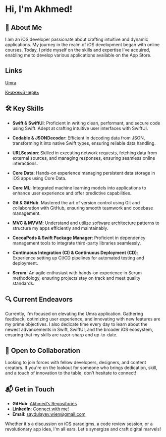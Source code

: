 

# Hi, I'm Akhmed! 

## 📌 About Me
I am an iOS developer passionate about crafting intuitive and dynamic applications. My journey in the realm of iOS development began with online courses. Today, I pride myself on the skills and expertise I've acquired, enabling me to develop various applications available on the App Store.

## Links
[Umra](https://apps.apple.com/us/app/umra-guide/id1673683355)

[Книжный червь](https://apps.apple.com/app/id6469687798)

## 🛠️ Key Skills
- **Swift & SwiftUI**: Proficient in writing clean, performant, and secure code using Swift. Adept at crafting intuitive user interfaces with SwiftUI.
  
- **Codable & JSONDecoder**: Efficient in decoding data from JSON, transforming it into native Swift types, ensuring reliable data handling.
  
- **URLSession**: Skilled in executing network requests, fetching data from external sources, and managing responses, ensuring seamless online interactions.
  
- **Core Data**: Hands-on experience managing persistent data storage in iOS apps using Core Data.
  
- **Core ML**: Integrated machine learning models into applications to enhance user experience and offer predictive capabilities.

- **Git & GitHub**: Mastered the art of version control using Git and collaboration with GitHub, ensuring smooth teamwork and codebase management.
  
- **MVC & MVVM**: Understand and utilize software architecture patterns to structure my apps efficiently and maintainably.
  
- **CocoaPods & Swift Package Manager**: Proficient in dependency management tools to integrate third-party libraries seamlessly.
  
- **Continuous Integration (CI) & Continuous Deployment (CD)**: Experience setting up CI/CD pipelines for automated testing and deployment.

- **Scrum**: An agile enthusiast with hands-on experience in Scrum methodology, ensuring projects stay on track and meet quality standards.

## 🔍 Current Endeavors
Currently, I'm focused on elevating the Umra application. Gathering feedback, optimizing user experience, and innovating with new features are my prime objectives. I also dedicate time every day to learn about the newest advancements in Swift, SwiftUI, and the broader iOS ecosystem, ensuring that my skills are razor-sharp and up-to-date.

## 🤝 Open to Collaboration
Looking to join forces with fellow developers, designers, and content creators. If you're on the lookout for someone who brings dedication, skill, and a touch of innovation to the table, don't hesitate to connect!

## 📬 Get in Touch
- **GitHub**: [Akhmed's Repositories](https://github.com/Saydulayev)
- **LinkedIn**: [Connect with me!](https://www.linkedin.com/in/akhmed-saydulayev-0b7582270/)
- **Email**: [saydulayev.wien@gmail.com](mailto:saydulayev.wien@gmail.com)

Whether it's a discussion on iOS paradigms, a code review session, or a revolutionary app idea, I'm all ears. Let's synergize and craft digital marvels!



